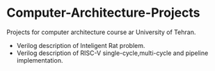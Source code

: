 # Computer-Architecture-Projects
Projects for computer architecture course ar University of Tehran. 
- Verilog description of Inteligent Rat problem.
- Verilog description of RISC-V single-cycle,multi-cycle and pipeline implementation.
